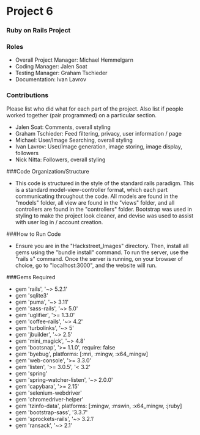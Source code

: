# Project 6
### Ruby on Rails Project

### Roles
* Overall Project Manager: Michael Hemmelgarn
* Coding Manager: Jalen Soat
* Testing Manager: Graham Tschieder
* Documentation: Ivan Lavrov

### Contributions
Please list who did what for each part of the project.
Also list if people worked together (pair programmed) on a particular section.
- Jalen Soat: Comments, overall styling
- Graham Tschieder: Feed filtering, privacy, user information / page
- Michael: User/Image Searching, overall styling
- Ivan Lavrov: User/Image generation, image storing, image display, followers
- Nick Nitta: Followers, overall styling

###Code Organization/Structure
- This code is structured in the style of the standard rails paradigm. This is a standard model-view-controller format, which each part communicating throughout the code. All models are found in the "models" folder, all view are found in the "views" folder, and all controllers are found in the "controllers" folder. Bootstrap was used in styling to make the project look cleaner, and devise was used to assist with user log in / account creation.  

###How to Run Code
- Ensure you are in the "Hackstreet_Images" directory. Then, install all gems using the "bundle install" command. To run the server, use the "rails s" command. Once the server is running, on your browser of choice, go to "localhost:3000", and the website will run.

###Gems Required
- gem 'rails', '~> 5.2.1'
- gem 'sqlite3'
- gem 'puma', '~> 3.11'
- gem 'sass-rails', '~> 5.0'
- gem 'uglifier', '>= 1.3.0'
- gem 'coffee-rails', '~> 4.2'
- gem 'turbolinks', '~> 5'
- gem 'jbuilder', '~> 2.5'
- gem 'mini_magick', '~> 4.8'
- gem 'bootsnap', '>= 1.1.0', require: false
- gem 'byebug', platforms: [:mri, :mingw, :x64_mingw]
- gem 'web-console', '>= 3.3.0'
- gem 'listen', '>= 3.0.5', '< 3.2'
- gem 'spring'
- gem 'spring-watcher-listen', '~> 2.0.0'
- gem 'capybara', '>= 2.15'
- gem 'selenium-webdriver'
- gem 'chromedriver-helper'
- gem 'tzinfo-data', platforms: [:mingw, :mswin, :x64_mingw, :jruby]
- gem 'bootstrap-sass', '3.3.7'
- gem 'sprockets-rails', '~> 3.2.1'
- gem 'ransack', '~> 2.1'
